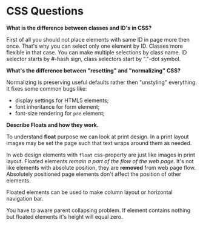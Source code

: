 CSS Questions
=============

**What is the difference between classes and ID's in CSS?**

First of all you should not place elements with same ID in page more then once. That's why you can select only one element by ID. Classes more flexible in that case. You can make multiple selections by class name.
ID selector starts by #-hash sign, class selectors start by "."-dot symbol.

**What's the difference between "resetting" and "normalizing" CSS?**

Normalizing is preserving useful defaults rather then "unstyling" everything. It fixes some common bugs like: 
- display settings for HTML5 elements;
- font inheritance for form element;
- font-size rendering for `pre` element;

**Describe Floats and how they work.**

To understand **float** purpose we can look at print design. In a print layout images may be set the page such that text wraps around them as needed.

In web design elements with `float` css-property are just like images in print layout. Floated elements *remain a part of the flow of the web page*. It's not like elements with absolute position, they are **removed** from web page flow. Absolutely positioned page elements don't affect the position of other elements.

Floated elements can be used to make column layout or horizontal navigation bar.

You have to aware parent collapsing problem. If element contains nothing but floated elements it's height will equal zero. 
